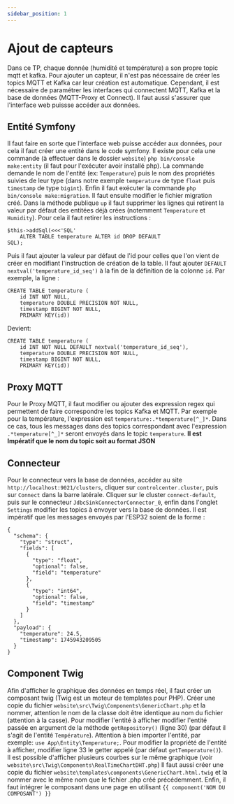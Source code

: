 ```yaml
---
sidebar_position: 1
---
```


# Ajout de capteurs
Dans ce TP, chaque donnée (humidité et température) a son propre topic mqtt et kafka. Pour ajouter un capteur, il n'est pas nécessaire de créer les topics MQTT et Kafka car leur création est automatique. Cependant, il est nécessaire de paramétrer les interfaces qui connectent MQTT, Kafka et la base de données (MQTT-Proxy et Connect). Il faut aussi s'assurer que l'interface web puissse accéder aux données.
## Entité Symfony
Il faut faire en sorte que l'interface web puisse accéder aux données, pour cela il faut créer une entité dans le code symfony. Il existe pour cela une commande (à effectuer dans le dossier `website`) `php bin/console make:entity` (il faut pour l'exécuter avoir installé php). La commande demande le nom de l'entité (ex: `Temperature`) puis le nom des propriétés suivies de leur type (dans notre exemple `temperature` de type `float` puis `timestamp` de type `bigint`). Enfin il faut exécuter la commande `php bin/console make:migration`.
Il faut ensuite modifier le fichier migration créé. Dans la méthode publique `up` il faut supprimer les lignes qui retirent la valeur par défaut des entitées déjà crées (notemment `Temperature` et `Humidity`). Pour cela il faut retirer les instructions :
```
$this->addSql(<<<'SQL'
    ALTER TABLE temperature ALTER id DROP DEFAULT
SQL);
```
Puis il faut ajouter la valeur par défaut de l'id pour celles que l'on vient de créer en modifiant l'instruction de création de la table.
Il faut ajouter `DEFAULT nextval('temperature_id_seq')` à la fin de la définition de la colonne `id`.
Par exemple, la ligne :
```
CREATE TABLE temperature (
    id INT NOT NULL, 
    temperature DOUBLE PRECISION NOT NULL, 
    timestamp BIGINT NOT NULL, 
    PRIMARY KEY(id))
```
Devient:
```
CREATE TABLE temperature (
    id INT NOT NULL DEFAULT nextval('temperature_id_seq'), 
    temperature DOUBLE PRECISION NOT NULL, 
    timestamp BIGINT NOT NULL, 
    PRIMARY KEY(id))
```
## Proxy MQTT
Pour le Proxy MQTT, il faut modifier ou ajouter des expression regex qui permettent de faire correspondre les topics Kafka et MQTT. Par exemple pour la température, l'expression est `temperature:.*temperature[^_]*`. Dans ce cas, tous les messages dans des topics correspondant avec l'expression `.*temperature[^_]*` seront envoyés dans le topic `temperature`. **Il est Impératif que le nom du topic soit au format JSON** 
## Connecteur
Pour le connecteur vers la base de données, accéder au site `http://localhost:9021/clusters`, cliquer sur `controlcenter.cluster`, puis sur `Connect` dans la barre latérale. Cliquer sur le cluster `connect-default`, puis sur le connecteur `JdbcSinkConnectorConnector_0`, enfin dans l'onglet `Settings` modifier les topics à envoyer vers la base de données. Il est impératif que les messages envoyés par l'ESP32 soient de la forme :
```
{
  "schema": {
    "type": "struct",
    "fields": [
      {
        "type": "float",
        "optional": false,
        "field": "temperature"
      },
      {
        "type": "int64",
        "optional": false,
        "field": "timestamp"
      }
    ]
  },
  "payload": {
    "temperature": 24.5,
    "timestamp": 1745943209505
  }
}
```
## Component Twig
Afin d'afficher le graphique des données en temps réel, il faut créer un composant twig (Twig est un moteur de templates pour PHP).
Créer une copie du fichier `website\src\Twig\Components\GenericChart.php` et la nommer, attention le nom de la classe doit être identique au nom du fichier (attention à la casse).
Pour modifier l'entité à afficher modifier l'entité passée en argument de la méthode `getRepository()` (ligne 30) (par défaut il s'agit de l'entité `Température`). Attention à bien importer l'entité, par exemple: `use App\Entity\Temperature;`.
Pour modifier la propriété de l'entité à afficher, modifier ligne 33 le getter appelé (par défaut `getTemperature()`).
Il est possible d'afficher plusieurs courbes sur le même graphique (voir `website\src\Twig\Components\RealTimeChartDHT.php`)
Il faut aussi créer une copie du fichier `website\templates\components\GenericChart.html.twig` et la nommer avec le même nom que le fichier .php créé précédemment.
Enfin, il faut intégrer le composant dans une page en utilisant `{{ component('NOM DU COMPOSANT') }}`